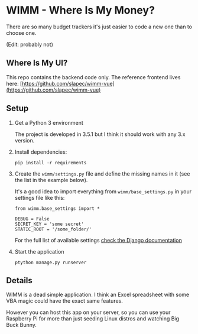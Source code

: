# WIMM - Where Is My Money?

There are so many budget trackers it's just easier to code a new one
than to choose one.

(Edit: probably not)

## Where Is My UI?

This repo contains the backend code only. The reference frontend
lives here: [https://github.com/slapec/wimm-vue](https://github.com/slapec/wimm-vue)

## Setup

1.  Get a Python 3 environment

    The project is developed in 3.5.1 but I think it should work with
    any 3.x version.
    
2.  Install dependencies:

    `pip install -r requirements`
    
3.  Create the `wimm/settings.py` file and define the missing names
    in it (see the list in the example below).

    It's a good idea to import everything from `wimm/base_settings.py`
    in your settings file like this:
    
    ```
    from wimm.base_settings import *
    
    DEBUG = False
    SECRET_KEY = 'some secret'
    STATIC_ROOT = '/some_folder/'
    ```
    
    For the full list of available settings [check the Django 
    documentation](https://docs.djangoproject.com/en/1.9/ref/settings/)

4.  Start the application

    ```
    ptython manage.py runserver
    ```

## Details

WIMM is a dead simple application. I think an Excel spreadsheet
with some VBA magic could have the exact same features.

However you can host this app on your server, so you can use
your Raspberry Pi for more than just seeding Linux distros and
watching Big Buck Bunny.
